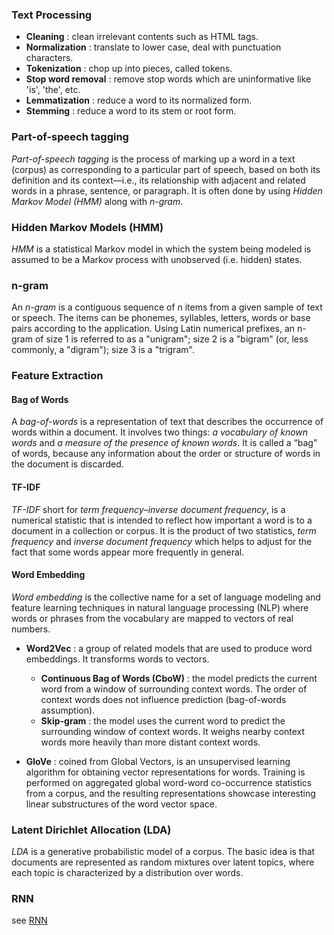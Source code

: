 ### Text Processing
- **Cleaning** : clean irrelevant contents such as HTML tags.
- **Normalization** : translate to lower case, deal with punctuation characters.
- **Tokenization** :  chop up into pieces, called tokens.
- **Stop word removal** : remove stop words which are uninformative like 'is', 'the', etc.
- **Lemmatization** : reduce a word to its normalized form.
- **Stemming** : reduce a word to its stem or root form.

### Part-of-speech tagging
*Part-of-speech tagging* is the process of marking up a word in a text (corpus) as corresponding to a particular part of speech, based on both its definition and its context—i.e., its relationship with adjacent and related words in a phrase, sentence, or paragraph. It is often done by using *Hidden Markov Model (HMM)* along with *n-gram*.

### Hidden Markov Models (HMM)
*HMM* is a statistical Markov model in which the system being modeled is assumed to be a Markov process with unobserved (i.e. hidden) states.

### n-gram
An *n-gram* is a contiguous sequence of n items from a given sample of text or speech. The items can be phonemes, syllables, letters, words or base pairs according to the application. Using Latin numerical prefixes, an n-gram of size 1 is referred to as a "unigram"; size 2 is a "bigram" (or, less commonly, a "digram"); size 3 is a "trigram".

### Feature Extraction

#### Bag of Words
A *bag-of-words* is a representation of text that describes the occurrence of words within a document. It involves two things: *a vocabulary of known words* and *a measure of the presence of known words*. It is called a “bag” of words, because any information about the order or structure of words in the document is discarded.

#### TF-IDF
*TF-IDF* short for *term frequency–inverse document frequency*, is a numerical statistic that is intended to reflect how important a word is to a document in a collection or corpus. It is the product of two statistics, *term frequency* and *inverse document frequency* which helps to adjust for the fact that some words appear more frequently in general.

#### Word Embedding
*Word embedding* is the collective name for a set of language modeling and feature learning techniques in natural language processing (NLP) where words or phrases from the vocabulary are mapped to vectors of real numbers.

- **Word2Vec** : a group of related models that are used to produce word embeddings. It transforms words to vectors.
  - **Continuous Bag of Words (CboW)** : the model predicts the current word from a window of surrounding context words. The order of context words does not influence prediction (bag-of-words assumption).
  - **Skip-gram** : the model uses the current word to predict the surrounding window of context words. It weighs nearby context words more heavily than more distant context words.

- **GloVe** : coined from Global Vectors, is an unsupervised learning algorithm for obtaining vector representations for words. Training is performed on aggregated global word-word co-occurrence statistics from a corpus, and the resulting representations showcase interesting linear substructures of the word vector space.

### Latent Dirichlet Allocation (LDA)
*LDA* is a generative probabilistic model of a corpus. The basic idea is
that documents are represented as random mixtures over latent topics, where each topic is characterized by a distribution over words.

### RNN
see [RNN](./deeplearning.md)
